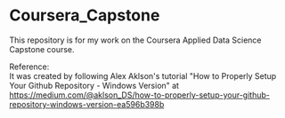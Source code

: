 # Coursera_Capstone
This repository is for my work on the Coursera Applied Data Science Capstone course.   

Reference:   
It was created by following Alex Aklson's tutorial 
"How to Properly Setup Your Github Repository - Windows Version" at
https://medium.com/@aklson_DS/how-to-properly-setup-your-github-repository-windows-version-ea596b398b
